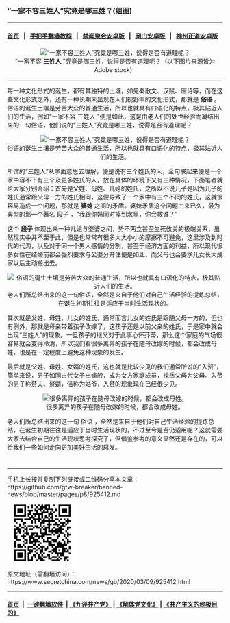 ### “一家不容三姓人”究竟是哪三姓？(组图)
------------------------

#### [首页](https://github.com/gfw-breaker/banned-news/blob/master/README.md) &nbsp;&nbsp;|&nbsp;&nbsp; [手把手翻墙教程](https://github.com/gfw-breaker/guides/wiki) &nbsp;&nbsp;|&nbsp;&nbsp; [禁闻聚合安卓版](https://github.com/gfw-breaker/bn-android) &nbsp;&nbsp;|&nbsp;&nbsp; [网门安卓版](https://github.com/oGate2/oGate) &nbsp;&nbsp;|&nbsp;&nbsp; [神州正道安卓版](https://github.com/SzzdOgate/update) 



<div class="article_right" style="fone-color:#000">
 <p style="text-align:center">
  <img alt="“一家不容三姓人”究竟是哪三姓，说得是否有道理呢？" src="//img3.secretchina.com/pic/2020/3-9/p2643672a47193773-ss.jpg"/>
  <br>
   “一家不容
   <strong>
    三姓人
   </strong>
   ”究竟是哪三姓，说得是否有道理呢？（以下图片来源皆为Adobe stock）
   <span id="hideid" name="hideid" style="color:red;display:none;">
    <span href="https://www.secretchina.com">
    </span>
   </span>
  </br>
 </p>
 <div id="txt-mid1-t21-2017">
  

---


  </div>
 </div>
 <p>
  每一种文化形式的诞生，都有其独特的土壤，如先秦散文、汉赋、唐诗等，而在这些文化形式之外，还有一种长期未出现在人们视野中的文化形式，那就是
  <strong>
   俗语
  </strong>
  。俗语的诞生土壤是劳苦大众的普通生活，所以也就具有口语化的特点，极其贴近人们的生活，例如“一家不容
  <span href="https://www.secretchina.com/news/gb/tag/三姓人" target="_blank">
   三姓人
  </span>
  ”便是如此，这是由老人们的处世经验而凝结出来的一句俗语，他们说的“三姓人”究竟是哪三姓，说得是否有道理呢？
  <span id="hideid" name="hideid" style="color:red;display:none;">
   <span href="https://www.secretchina.com">
   </span>
  </span>
 </p>
 <p style="text-align:center">
  <img alt="“一家不容三姓人”究竟是哪三姓，说得是否有道理呢？" src="http://img2.secretchina.com/pic/2018/12-5/p2316831a607263523-ss.jpg" style="height:337px; width:600px"/>
  <br>
   俗语的诞生土壤是劳苦大众的普通生活，所以也就具有口语化的特点，极其贴近人们的生活。
  </br>
 </p>
 <p>
  所谓的“三姓人”从字面意思去理解，便是说有三个姓氏的人，全句联起来便是一个家中容不下有三个及更多姓氏的人，放在具体的环境下又有三种情况，下面笔者就给大家分别介绍：首先是父姓、母姓、儿媳的姓氏，之所以不说儿子是因为儿子的姓氏通常跟父母一方的姓氏相同，这便导致了一个家中有三个不同的姓氏，这就很容易造成一个问题，那就是
  <strong>
   婆媳
  </strong>
  之间的矛盾。婆媳矛盾这个问题由来已久，最为典型的那一个著名
  <span href="https://www.secretchina.com/news/gb/tag/段子" target="_blank">
   段子
  </span>
  ，“我跟你妈同时掉到水里，你会救谁？”
 </p>
 <p>
  这个
  <strong>
   段子
  </strong>
  体现出来一种儿媳与婆婆之间，势不两立甚至生死攸关的极端关系，虽然现实中并不至于此，但是也常常有很多大大小小的摩擦不可避免，这里涉及到时代的代沟，以及对于同一个男人感情的分割，甚至于经济方面的利益，所以现代很多女性在结婚前都会强烈要求与公婆分开住便是如此，而父母也会要求儿女长大成家以后主动搬出去。
 </p>
 <p style="text-align:center">
  <img alt="俗语的诞生土壤是劳苦大众的普通生活，所以也就具有口语化的特点，极其贴近人们的生活。" src="//img3.secretchina.com/pic/2020/3-7/p2642482a924103299-ss.jpg"/>
  <br>
   老人们所总结出来的这一句俗语，全然是来自于他们对自己生活经验的提炼总结，在诞生初期往往是适应于当时生活现状的。
  </br>
 </p>
 <p>
  其次就是父姓、母姓、儿女的姓氏，通常而言儿女的姓氏是跟随父母一方的，但也有例外，那就是母亲带着孩子改嫁了，这孩子还是以前父亲的姓氏，于是家中就会出现“三姓人”的现象。一旦孩子的继父对于此事心怀芥蒂，那么这个家庭的气场很容易就会变得冷清，所以我们看很多离异的孩子在随母改嫁的时候，都会改成母姓，也是在一定程度上避免这种现象的发生。
 </p>
 <p>
  最后就是父姓、母姓、女婿的姓氏，这也就是比较少见的我们通常所说的“入赘”，简单来说，男子如同古代女子出嫁般，成为女方家庭成员，视岳父母为父母。入赘的男子称赘夫、赘婿，俗称为姑爷，入赘的现象现在已经很少见。
 </p>
 <p style="text-align:center">
  <img alt="很多离异的孩子在随母改嫁的时候，都会改成母姓。" src="//img3.secretchina.com/pic/2020/3-7/p2642474a349719488-ss.jpg"/>
  <br>
   很多离异的孩子在随母改嫁的时候，都会改成母姓。
  </br>
 </p>
 <p>
  老人们所总结出来的这一句
  <span href="https://www.secretchina.com/news/gb/tag/俗语" target="_blank">
   俗语
  </span>
  ，全然是来自于他们对自己生活经验的提炼总结，在诞生初期往往是适应于当时生活现状的，不过至今是否仍适用呢？这就需要大家去结合自己的生活现状思考探究了，但借鉴参考的意义显然还是存在的，可以给我们一些如何走向更加美好生活的启发。
  <center>
   <div>
    <div id="txt-mid2-t22-2017" style="display: block;  max-height: 351px;  overflow: hidden;">
     <div id="SC-21xxx">
     </div>
     <ins class="adsbygoogle" data-ad-client="ca-pub-1276641434651360" data-ad-format="auto" data-ad-slot="4301710469" data-full-width-responsive="true" style="display:block">
     </ins>
    </div>
   </div>
  </center>
  <div style="padding-top:12px;">
  </div>
 </p>
</div>

<hr/>
手机上长按并复制下列链接或二维码分享本文章：<br/>
https://github.com/gfw-breaker/banned-news/blob/master/pages/p8/925412.md <br/>
<a href='https://github.com/gfw-breaker/banned-news/blob/master/pages/p8/925412.md'><img src='https://github.com/gfw-breaker/banned-news/blob/master/pages/p8/925412.md.png'/></a> <br/>
原文地址（需翻墙访问）：https://www.secretchina.com/news/gb/2020/03/09/925412.html


------------------------
#### [首页](https://github.com/gfw-breaker/banned-news/blob/master/README.md) &nbsp;|&nbsp; [一键翻墙软件](https://github.com/gfw-breaker/nogfw/blob/master/README.md) &nbsp;| [《九评共产党》](https://github.com/gfw-breaker/9ping.md/blob/master/README.md#九评之一评共产党是什么) | [《解体党文化》](https://github.com/gfw-breaker/jtdwh.md/blob/master/README.md) | [《共产主义的终极目的》](https://github.com/gfw-breaker/gczydzjmd.md/blob/master/README.md)


<img src='http://gfw-breaker.win/banned-news/pages/p8/925412.md' width='0px' height='0px'/>